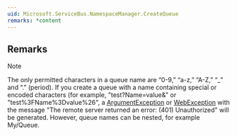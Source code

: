 ```yaml
---  
uid: Microsoft.ServiceBus.NamespaceManager.CreateQueue  
remarks: *content  
---  
```

  
## Remarks  
  
> [!NOTE]
>  The only permitted characters in a queue name are “0-9,” “a-z,” “A-Z,” “_” and “.” (period). If you create a queue with a name containing special or encoded characters (for example, "test?Name=value&" or "test%3FName%3Dvalue%26", a [ArgumentException](assetId:///T:System.ArgumentException?qualifyHint=False&autoUpgrade=True) or [WebException](assetId:///T:System.Net.WebException?qualifyHint=False&autoUpgrade=True) with the message "The remote server returned an error: (401) Unauthorized" will be generated. However, queue names can be nested, for example My/Queue.